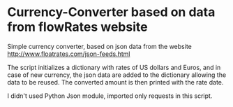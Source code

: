 # Currency-Converter based on data from flowRates website

Simple currency converter, based on json data from the website http://www.floatrates.com/json-feeds.html

The script initializes a dictionary with rates of US dollars and Euros, and in case of new currency, the json data are added to the dictionary allowing the data to be reused. The converted amount is then printed with the rate date.

I didn't used Python Json module, imported only requests in this script.
